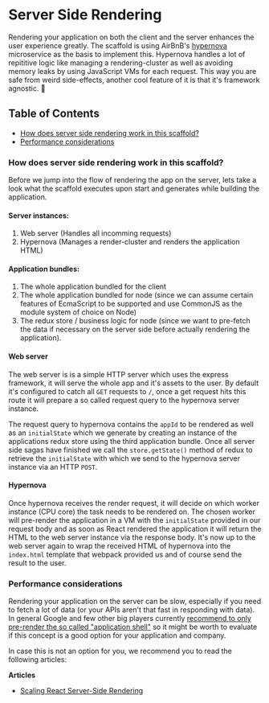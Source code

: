 # Server Side Rendering

Rendering your application on both the client and the server enhances the user experience greatly. The scaffold is using AirBnB's [hypernova](https://github.com/airbnb/hypernova) microservice as the basis to implement this. Hypernova handles a lot of repititive logic like managing a rendering-cluster as well as avoiding memory leaks by using JavaScript VMs for each request. This way you are safe from weird side-effects, another cool feature of it is that it's framework agnostic. :tada:

## Table of Contents

- [How does server side rendering work in this scaffold?](#how-does-it-work)
- [Performance considerations](#performance-considerations)


<a id="how-does-it-work"></a>
### How does server side rendering work in this scaffold?
Before we jump into the flow of rendering the app on the server, lets take a look what the scaffold executes upon start and generates while building the application.

#### Server instances:
1. Web server (Handles all incomming requests)
2. Hypernova (Manages a render-cluster and renders the application HTML)

#### Application bundles:
1. The whole application bundled for the client
2. The whole application bundled for node (since we can assume certain features of EcmaScript to be supported and use CommonJS as the module system of choice on Node)
3. The redux store / business logic for node (since we want to pre-fetch the data if necessary on the server side before actually rendering the application).

#### Web server
The web server is is a simple HTTP server which uses the express framework, it will serve the whole app and it's assets to the user. By default it's configured to catch all `GET` requests to `/`, once a get request hits this route it will prepare a so called request query to the hypernova server instance.

The request query to hypernova contains the `appId` to be rendered as well as an `initialState` which we generate by creating an instance of the applications redux store using the third application bundle. Once all server side sagas have finished we call the `store.getState()` method of redux to retrieve the `initialState` with which we send to the hypernova server instance via an HTTP `POST`.

#### Hypernova
Once hypernova receives the render request, it will decide on which worker instance (CPU core) the task needs to be rendered on. The chosen worker will pre-render the application in a VM with the `initialState` provided in our request body and as soon as React rendered the application it will return the HTML to the web server instance via the response body. It's now up to the web server again to wrap the received HTML of hypernova into the `index.html` template that webpack provided us and of course send the result to the user.

<a id="performance-considerations"></a>
### Performance considerations
Rendering your application on the server can be slow, especially if you need to fetch a lot of data (or your APIs aren't that fast in responding with data). In general Google and few other big players currently [recommend to only pre-render the so called "application shell"](https://developers.google.com/web/updates/2015/11/app-shell) so it might be worth to evaluate if this concept is a good option for your application and company.

In case this is not an option for you, we recommend you to read the following articles:

**Articles**

- [Scaling React Server-Side Rendering](http://arkwright.github.io/scaling-react-server-side-rendering.html)
